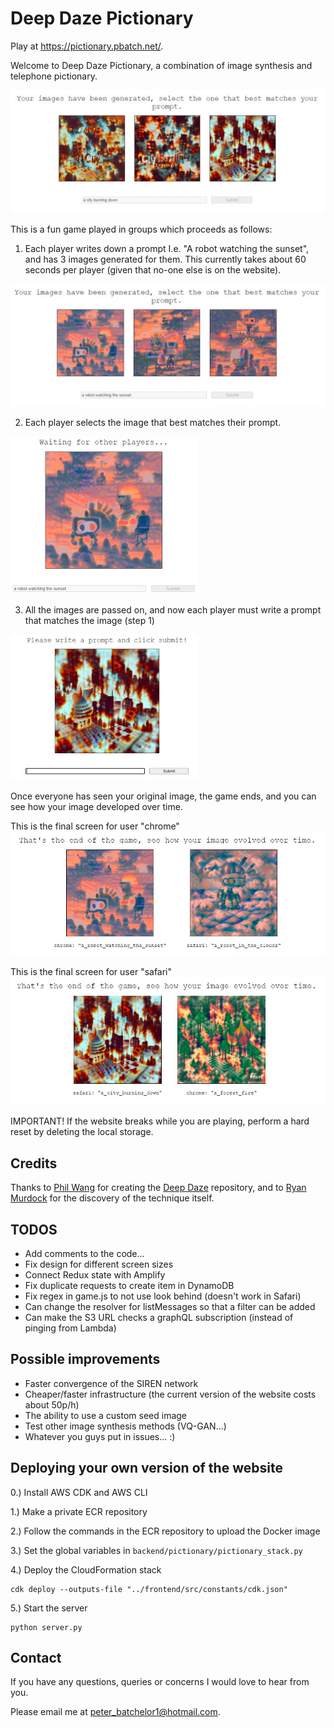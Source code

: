 # Deep Daze Pictionary

Play at https://pictionary.pbatch.net/.

Welcome to Deep Daze Pictionary, a combination of image synthesis and telephone pictionary.

![city](./pictures/a_city_burning_down.jpg)

This is a fun game played in groups which proceeds as follows:

1) Each player writes down a prompt I.e. "A robot watching the sunset", and has 3 images generated for them. 
This currently takes about 60 seconds per player (given that no-one else is on the website).

![robot](./pictures/a_robot_watching_the_sunset.jpg)

2) Each player selects the image that best matches their prompt.

![robot_single](./pictures/a_robot_watching_the_sunset_single.jpg)

3) All the images are passed on, and now each player must write a prompt that matches the image (step 1)

![city_single](./pictures/a_city_burning_down_single.jpg)

Once everyone has seen your original image, 
the game ends, 
and you can see how your image developed over time.

This is the final screen for user "chrome"
![robot_final](./pictures/a_robot_watching_the_sunset_final.jpg)

This is the final screen for user "safari"
![city_final](./pictures/a_city_burning_down_final.jpg)

IMPORTANT! If the website breaks while you are playing,
 perform a hard reset by deleting the local storage.

## Credits

Thanks to [Phil Wang](https://github.com/lucidrains) for creating the [Deep Daze](https://github.com/lucidrains/deep-daze) repository,
and to [Ryan Murdock](https://twitter.com/advadnoun) for the discovery of the technique itself.

## TODOS

* Add comments to the code...
* Fix design for different screen sizes
* Connect Redux state with Amplify
* Fix duplicate requests to create item in DynamoDB
* Fix regex in game.js to not use look behind (doesn't work in Safari)
* Can change the resolver for listMessages so that a filter can be added
* Can make the S3 URL checks a graphQL subscription (instead of pinging from Lambda) 

## Possible improvements

* Faster convergence of the SIREN network
* Cheaper/faster infrastructure (the current version of the website costs about 50p/h)
* The ability to use a custom seed image
* Test other image synthesis methods (VQ-GAN...)
* Whatever you guys put in issues... :)
 
## Deploying your own version of the website

0.) Install AWS CDK and AWS CLI

1.) Make a private ECR repository

2.) Follow the commands in the ECR repository to upload the Docker image

3.) Set the global variables in `backend/pictionary/pictionary_stack.py`

4.) Deploy the CloudFormation stack

```
cdk deploy --outputs-file "../frontend/src/constants/cdk.json"
```

5.) Start the server

```
python server.py
```

## Contact

If you have any questions, queries or concerns I would love to hear from you.

Please email me at peter_batchelor1@hotmail.com.